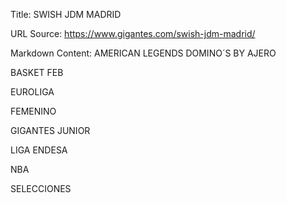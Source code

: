 Title: SWISH JDM MADRID

URL Source: https://www.gigantes.com/swish-jdm-madrid/

Markdown Content:
AMERICAN LEGENDS DOMINO´S BY AJERO

BASKET FEB

EUROLIGA

FEMENINO

GIGANTES JUNIOR

LIGA ENDESA

NBA

SELECCIONES
